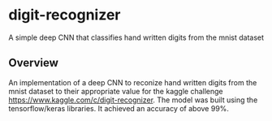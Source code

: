 # digit-recognizer
A simple deep CNN that classifies hand written digits from the mnist dataset

## Overview
An implementation of a deep CNN to reconize hand written digits from the mnist dataset to their appropriate value
for the kaggle challenge https://www.kaggle.com/c/digit-recognizer.
The model was built using the tensorflow/keras libraries.
It achieved an accuracy of above 99%.

